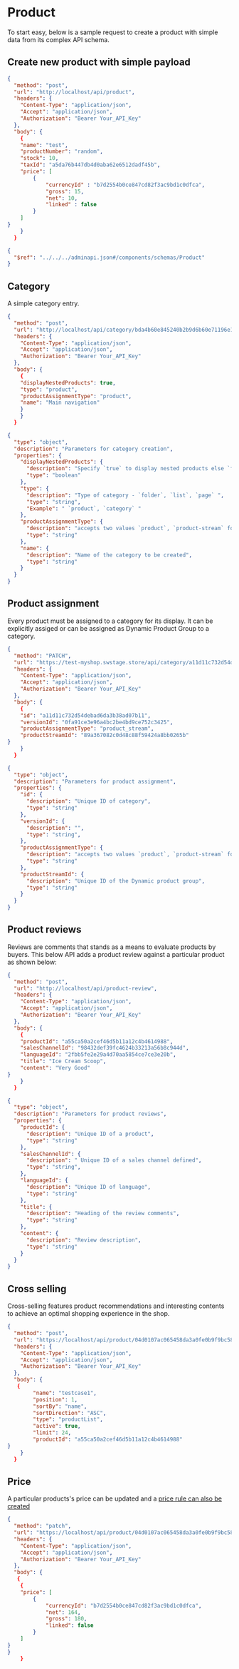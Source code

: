 # Product

To start easy, below is a sample request to create a product with simple data from its complex API schema.

## Create new product with simple payload

```json http
{
  "method": "post",
  "url": "http://localhost/api/product",
  "headers": {
    "Content-Type": "application/json",
    "Accept": "application/json",
    "Authorization": "Bearer Your_API_Key"
  },
  "body": {
    {
    "name": "test",
    "productNumber": "random",
    "stock": 10,
    "taxId": "a5da76b447db4d0aba62e6512dadf45b",
    "price": [
        {
            "currencyId" : "b7d2554b0ce847cd82f3ac9bd1c0dfca", 
            "gross": 15, 
            "net": 10, 
            "linked" : false
        }
    ]
}
    }
  }
```

```json json_schema
{
  "$ref": "../../../adminapi.json#/components/schemas/Product"
}
```

## Category

A simple category entry.

```json http
{
  "method": "post",
  "url": "http://localhost/api/category/bda4b60e845240b2b9d6b60e71196e14/products",
  "headers": {
    "Content-Type": "application/json",
    "Accept": "application/json",
    "Authorization": "Bearer Your_API_Key"
  },
  "body": {
    {
    "displayNestedProducts": true,
    "type": "product",
    "productAssignmentType": "product",
    "name": "Main navigation"
    }
    }
  }
```

```json json_schema
{
  "type": "object",
  "description": "Parameters for category creation",
  "properties": {
    "displayNestedProducts": {
      "description": "Specify `true` to display nested products else `false` ",
      "type": "boolean"
    },
    "type": {
      "description": "Type of category - `folder`, `list`, `page` ",
      "type": "string",
      "Example": " `product`, `category` "
    },
    "productAssignmentType": {
      "description": "accepts two values `product`, `product-stream` for products added explicitly and added via Dynamic product group respectively",
      "type": "string"
    },
    "name": {
      "description": "Name of the category to be created",
      "type": "string"
    }
  }
}
```

## Product assignment

Every product must be assigned to a category for its display. It can be explicitly assiged or can be assigned as Dynamic Product Group to a category.

```json http
{
  "method": "PATCH",
  "url": "https://test-myshop.swstage.store/api/category/a11d11c732d54debad6da3b38ad07b11",
  "headers": {
    "Content-Type": "application/json",
    "Accept": "application/json",
    "Authorization": "Bearer Your_API_Key"
  },
  "body": {
    {
    "id": "a11d11c732d54debad6da3b38ad07b11",
    "versionId": "0fa91ce3e96a4bc2be4bd9ce752c3425",
    "productAssignmentType": "product_stream",
    "productStreamId": "89a367082c0d48c88f59424a8bb0265b"
}
    }
  }
```

```json json_schema
{
  "type": "object",
  "description": "Parameters for product assignment",
  "properties": {
    "id": {
      "description": "Unique ID of category",
      "type": "string"
    },
    "versionId": {
      "description": "",
      "type": "string",
    },
    "productAssignmentType": {
      "description": "accepts two values `product`, `product-stream` for products added explicitly and added via Dynamic product group respectively",
      "type": "string"
    },
    "productStreamId": {
      "description": "Unique ID of the Dynamic product group",
      "type": "string"
    }
  }
}
```

## Product reviews

Reviews are comments that stands as a means to evaluate products by buyers. This below API adds a product review against a particular product as shown below:

```json http
{
  "method": "post",
  "url": "http://localhost/api/product-review",
  "headers": {
    "Content-Type": "application/json",
    "Accept": "application/json",
    "Authorization": "Bearer Your_API_Key"
  },
  "body": {
    {
    "productId": "a55ca50a2cef46d5b11a12c4b4614988",
    "salesChannelId": "98432def39fc4624b33213a56b8c944d",
    "languageId": "2fbb5fe2e29a4d70aa5854ce7ce3e20b",
    "title": "Ice Cream Scoop",
    "content": "Very Good"
}
    }
  }
```

```json json_schema
{
  "type": "object",
  "description": "Parameters for product reviews",
  "properties": {
    "productId": {
      "description": "Unique ID of a product",
      "type": "string"
    },
    "salesChannelId": {
      "description": " Unique ID of a sales channel defined",
      "type": "string",
    },
    "languageId": {
      "description": "Unique ID of language",
      "type": "string"
    },
    "title": {
      "description": "Heading of the review comments",
      "type": "string"
    },
    "content": {
      "description": "Review description",
      "type": "string"
    }
  }
}
```


## Cross selling

Cross-selling features product recommendations and interesting contents to achieve an optimal shopping experience in the shop.

```json http
{
  "method": "post",
  "url": "https://localhost/api/product/04d0107ac065458da3a0fe0b9f9bc58c/cross-sellings",
  "headers": {
    "Content-Type": "application/json",
    "Accept": "application/json",
    "Authorization": "Bearer Your_API_Key"
  },
  "body": {
   {
        "name": "testcase1",
        "position": 1,
        "sortBy": "name",
        "sortDirection": "ASC",
        "type": "productList",
        "active": true,
        "limit": 24,
        "productId": "a55ca50a2cef46d5b11a12c4b4614988"
}
    }
  }
```

## Price

A particular products's price can be updated and a [price rule can also be created](https://shopware.stoplight.io/docs/admin-api/ZG9jOjEyMzA4NTUy-product-data#quantity-and-rule-price-structure)

```json http
{
  "method": "patch",
  "url": "https://localhost/api/product/04d0107ac065458da3a0fe0b9f9bc58c",
  "headers": {
    "Content-Type": "application/json",
    "Accept": "application/json",
    "Authorization": "Bearer Your_API_Key"
  },
  "body": {
   {
    {
    "price": [
        {
            "currencyId": "b7d2554b0ce847cd82f3ac9bd1c0dfca",
            "net": 164,
            "gross": 180,
            "linked": false
        }
    ]
}
}
    }